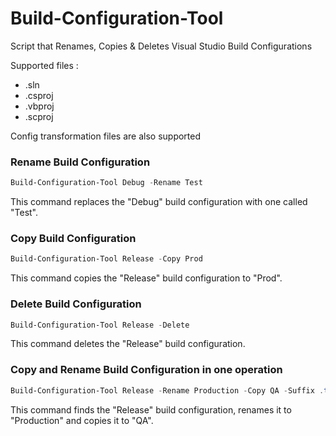 # Build-Configuration-Tool
Script that Renames, Copies &amp; Deletes Visual Studio Build Configurations

Supported files : 
- .sln
- .csproj
- .vbproj
- .scproj

Config transformation files are also supported

### Rename Build Configuration
```powershell
Build-Configuration-Tool Debug -Rename Test
```
This command replaces the "Debug" build configuration with one called "Test".

### Copy Build Configuration
```powershell
Build-Configuration-Tool Release -Copy Prod
```
This command copies the "Release" build configuration to "Prod".

### Delete Build Configuration
```powershell
Build-Configuration-Tool Release -Delete
```
This command deletes the "Release" build configuration.

### Copy and Rename Build Configuration in one operation 
```powershell
Build-Configuration-Tool Release -Rename Production -Copy QA -Suffix .try
```
This command finds the "Release" build configuration, renames it to "Production" and copies it to "QA".